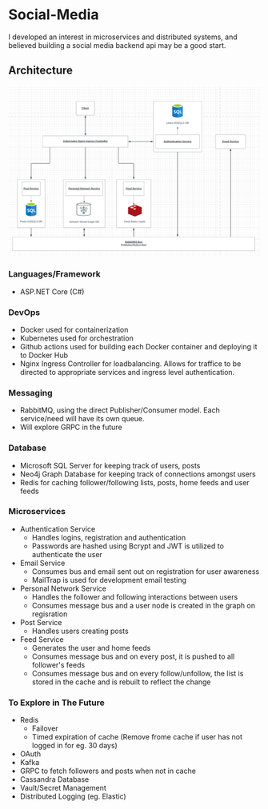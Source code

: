 # Social-Media
I developed an interest in microservices and distributed systems, and believed building a social media backend api may be a good start. 
## Architecture
![Architecture](graphics/architecture.png)
### Languages/Framework
* ASP.NET Core (C#)
### DevOps
* Docker used for containerization
* Kubernetes used for orchestration
* Github actions used for building each Docker container and deploying it to Docker Hub
* Nginx Ingress Controller for loadbalancing. Allows for traffice to be directed to appropriate services and ingress level authentication.
### Messaging
* RabbitMQ, using the direct Publisher/Consumer model. Each service/need will have its own queue. 
* Will explore GRPC in the future
### Database
* Microsoft SQL Server for keeping track of users, posts
* Neo4j Graph Database for keeping track of connections amongst users
* Redis for caching follower/following lists, posts, home feeds and user feeds
### Microservices
* Authentication Service
  * Handles logins, registration and authentication
  * Passwords are hashed using Bcrypt and JWT is utilized to authenticate the user
* Email Service
  * Consumes bus and email sent out on registration for user awareness
  * MailTrap is used for development email testing
* Personal Network Service
  * Handles the follower and following interactions between users 
  * Consumes message bus and a user node is created in the graph on regisration
* Post Service
  * Handles users creating posts 
* Feed Service
  * Generates the user and home feeds
  * Consumes message bus and on every post, it is pushed to all follower's feeds
  * Consumes message bus and on every follow/unfollow, the list is stored in the cache and is rebuilt to reflect the change
### To Explore in The Future
* Redis 
  * Failover
  * Timed expiration of cache (Remove frome cache if user has not logged in for eg. 30 days)
* OAuth
* Kafka
* GRPC to fetch followers and posts when not in cache
* Cassandra Database
* Vault/Secret Management
* Distributed Logging (eg. Elastic)



